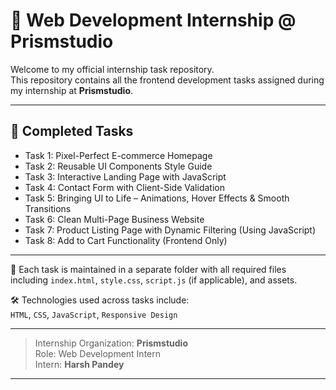 # 💼 Web Development Internship @ Prismstudio

Welcome to my official internship task repository.  
This repository contains all the frontend development tasks assigned during my internship at **Prismstudio**.

---

## 📌 Completed Tasks

- Task 1: Pixel-Perfect E-commerce Homepage  
- Task 2: Reusable UI Components Style Guide  
- Task 3: Interactive Landing Page with JavaScript  
- Task 4: Contact Form with Client-Side Validation
- Task 5: Bringing UI to Life – Animations, Hover Effects & Smooth Transitions
- Task 6: Clean Multi-Page Business Website
- Task 7: Product Listing Page with Dynamic Filtering (Using JavaScript)
- Task 8: Add to Cart Functionality (Frontend Only)

---

📁 Each task is maintained in a separate folder with all required files including `index.html`, `style.css`, `script.js` (if applicable), and assets.

🛠️ Technologies used across tasks include:  
`HTML`, `CSS`, `JavaScript`, `Responsive Design`

---

> Internship Organization: **Prismstudio**  
> Role: Web Development Intern  
> Intern: **Harsh Pandey**

---